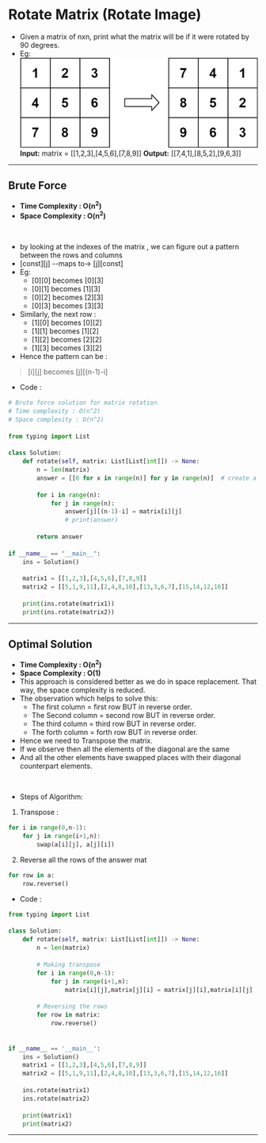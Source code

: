 # Rotate Matrix (Rotate Image)

- Given a matrix of nxn, print what the matrix will be if it were rotated by 90 degrees.
- Eg: 
![alt text](mat1.jpg)
**Input:** matrix = \[[1,2,3],[4,5,6],[7,8,9]]
**Output:** \[[7,4,1],[8,5,2],[9,6,3]]

---

## Brute Force

- **Time Complexity : O(n<sup>2</sup>)**
- **Space Complexity : O(n<sup>2</sup>)**

<br>

- by looking at the indexes of the matrix , we can figure out a pattern between the rows and columns
- [const][j] --maps to->  [j][const]
- Eg: 
  - [0][0] becomes [0][3]
  - [0][1] becomes [1][3]
  - [0][2] becomes [2][3]
  - [0][3] becomes [3][3]
- Similarly, the next row : 
  - [1][0] becomes [0][2]
  - [1][1] becomes [1][2]
  - [1][2] becomes [2][2]
  - [1][3] becomes [3][2]
- Hence the pattern can be :


> [i][j] becomes [j][(n-1)-i]

- Code : 

```python
# Brute force solution for matrix rotation
# Time complexity : O(n^2)
# Space complexity : O(n^2)

from typing import List 

class Solution:
    def rotate(self, matrix: List[List[int]]) -> None:
        n = len(matrix)
        answer = [[0 for x in range(n)] for y in range(n)]  # create a answer mat of size n x n initialized to 0
        
        for i in range(n):
            for j in range(n):
                answer[j][(n-1)-i] = matrix[i][j]
                # print(answer)
        
        return answer
        
if __name__ == "__main__":
    ins = Solution()
    
    matrix1 = [[1,2,3],[4,5,6],[7,8,9]]
    matrix2 = [[5,1,9,11],[2,4,8,10],[13,3,6,7],[15,14,12,16]]
    
    print(ins.rotate(matrix1))
    print(ins.rotate(matrix2))
```

--- 

## Optimal Solution

- **Time Complexity : O(n<sup>2</sup>)**
- **Space Complexity : O(1)**
- This approach is considered better as we do in space replacement. That way, the space complexity is reduced. 
- The observation which helps to solve this:
  - The first column = first row BUT in reverse order. 
  - The Second column = second row BUT in reverse order.
  - The third column = third row BUT in reverse order.
  - The forth column = forth row BUT in reverse order.
- Hence we need to Transpose the matrix.
- If we observe then all the elements of the diagonal are the same
- And all the other elements have swapped places with their diagonal counterpart elements.

<br>

- Steps of Algorithm:
1. Transpose : 

```python
for i in range(0,n-1):
    for j in range(i+1,n):
        swap(a[i][j], a[j][i])
```
2. Reverse all the rows of the answer mat

```python
for row in a:
    row.reverse()
```

- Code : 

```python 
from typing import List 

class Solution:
    def rotate(self, matrix: List[List[int]]) -> None:
        n = len(matrix)
        
        # Making transpose
        for i in range(0,n-1):
            for j in range(i+1,n):
                matrix[i][j],matrix[j][i] = matrix[j][i],matrix[i][j]
        
        # Reversing the rows
        for row in matrix:
            row.reverse()
    

if __name__ == '__main__':
    ins = Solution()
    matrix1 = [[1,2,3],[4,5,6],[7,8,9]]
    matrix2 = [[5,1,9,11],[2,4,8,10],[13,3,6,7],[15,14,12,16]]
    
    ins.rotate(matrix1)
    ins.rotate(matrix2)
    
    print(matrix1)
    print(matrix2)
```

---

